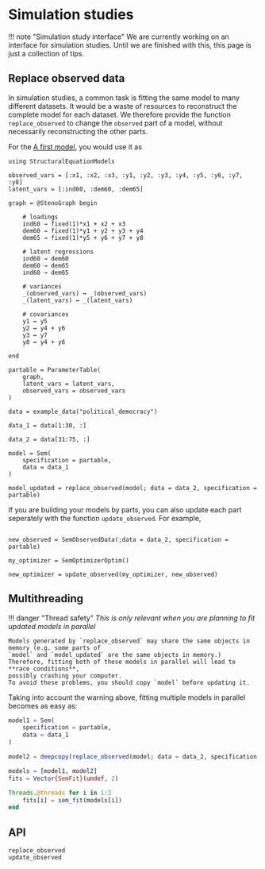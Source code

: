 # Simulation studies

!!! note "Simulation study interface"
    We are currently working on an interface for simulation studies.
    Until we are finished with this, this page is just a collection of tips.

## Replace observed data
In simulation studies, a common task is fitting the same model to many different datasets.
It would be a waste of resources to reconstruct the complete model for each dataset.
We therefore provide the function `replace_observed` to change the `observed` part of a model,
without necessarily reconstructing the other parts.

For the [A first model](@ref), you would use it as

```@setup replace_observed
using StructuralEquationModels

observed_vars = [:x1, :x2, :x3, :y1, :y2, :y3, :y4, :y5, :y6, :y7, :y8]
latent_vars = [:ind60, :dem60, :dem65]

graph = @StenoGraph begin

    # loadings
    ind60 → fixed(1)*x1 + x2 + x3
    dem60 → fixed(1)*y1 + y2 + y3 + y4
    dem65 → fixed(1)*y5 + y6 + y7 + y8

    # latent regressions
    ind60 → dem60
    dem60 → dem65
    ind60 → dem65

    # variances
    _(observed_vars) ↔ _(observed_vars)
    _(latent_vars) ↔ _(latent_vars)

    # covariances
    y1 ↔ y5
    y2 ↔ y4 + y6
    y3 ↔ y7
    y8 ↔ y4 + y6

end

partable = ParameterTable(
    graph,
    latent_vars = latent_vars, 
    observed_vars = observed_vars
)
```

```@example replace_observed
data = example_data("political_democracy")

data_1 = data[1:30, :]

data_2 = data[31:75, :]

model = Sem(
    specification = partable,
    data = data_1
)

model_updated = replace_observed(model; data = data_2, specification = partable)
```

If you are building your models by parts, you can also update each part seperately with the function `update_observed`.
For example,

```@example replace_observed

new_observed = SemObservedData(;data = data_2, specification = partable)

my_optimizer = SemOptimizerOptim()

new_optimizer = update_observed(my_optimizer, new_observed)
```

## Multithreading
!!! danger "Thread safety"
    *This is only relevant when you are planning to fit updated models in parallel*
    
    Models generated by `replace_observed` may share the same objects in memory (e.g. some parts of 
    `model` and `model_updated` are the same objects in memory.)
    Therefore, fitting both of these models in parallel will lead to **race conditions**, 
    possibly crashing your computer.
    To avoid these problems, you should copy `model` before updating it.

Taking into account the warning above, fitting multiple models in parallel becomes as easy as:

```julia
model1 = Sem(
    specification = partable,
    data = data_1
)

model2 = deepcopy(replace_observed(model; data = data_2, specification = partable))

models = [model1, model2]
fits = Vector{SemFit}(undef, 2)

Threads.@threads for i in 1:2
    fits[i] = sem_fit(models[i])
end
```

## API

```@docs
replace_observed
update_observed
```